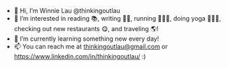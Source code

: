 - 👋 Hi, I’m Winnie Lau @thinkingoutlau
- 👀 I’m interested in reading 📚, writing ✍🏼, running 🏃🏻‍♀️, doing yoga 🧘🏻‍♀️, checking out new restaurants 😋, and traveling 🌎!
- 🌱 I’m currently learning something new every day!
- 📫 You can reach me at thinkingoutlau@gmail.com or https://www.linkedin.com/in/thinkingoutlau/ :)
